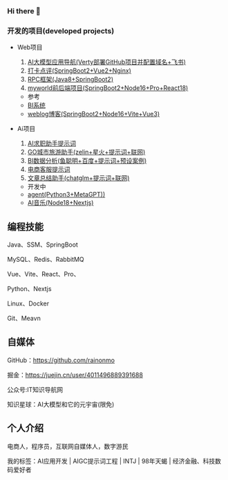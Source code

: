 ### Hi there 👋

<!--
**RainonMo/rainonmo** is a ✨ _special_ ✨ repository because its `README.md` (this file) appears on your GitHub profile.

Here are some ideas to get you started:

- 🔭 I’m currently working on ...
- 🌱 I’m currently learning ...
- 👯 I’m looking to collaborate on ...
- 🤔 I’m looking for help with ...
- 💬 Ask me about ...
- 📫 How to reach me: ...
- 😄 Pronouns: ...
- ⚡ Fun fact: ...
-->

### 开发的项目(developed projects)

- Web项目
  1. [AI大模型应用导航(Verty部署GitHub项目并配置域名+飞书)](http://rainonmo.com)
  2. [打卡点评(SpringBoot2+Vue2+Nginx)](https://github.com/RainonMo/dk-dianping)
  3. [RPC框架(Java8+SpringBoot2)](https://github.com/RainonMo/yu-rpc)
  4. [myworld前后端项目(SpringBoot2+Node16+Pro+React18)](https://github.com/RainonMo/myworld-backend)

  - 参考
  - [BI系统]()
  - [weblog博客(SpringBoot2+Node16+Vite+Vue3)]()


- Ai项目
  1. [AI求职助手提示词](http://rainonmo.com)
  2. [GO城市旅游助手(zelin+星火+提示词+联网)](http://rainonmo.com)
  3. [BI数据分析(鱼聪明+百度+提示词+预设案例)](http://rainonmo.com)
  4. [电商客服提示词](http://rainonmo.com)
  5. [文章总结助手(chatglm+提示词+联网)](http://rainonmo.com)

  
  - 开发中
  - [agent(Python3+MetaGPT))]()
  - [AI音乐(Node18+Nextjs)]()


## 编程技能
Java、SSM、SpringBoot

MySQL、Redis、RabbitMQ

Vue、Vite、React、Pro、

Python、Nextjs

Linux、Docker

Git、Meavn

## 自媒体

GitHub：https://github.com/rainonmo

掘金：https://juejin.cn/user/4011496889391688

公众号:IT知识导航网

知识星球：AI大模型和它的元宇宙(限免)


## 个人介绍

电商人，程序员，互联网自媒体人，数字游民

我的标签：AI应用开发 | AIGC提示词工程 | INTJ | 98年天蝎 | 经济金融、科技数码爱好者
